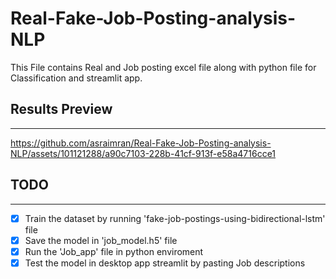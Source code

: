 # Real-Fake-Job-Posting-analysis-NLP
This File contains Real and Job posting excel file along with python file for Classification and streamlit app.

## Results Preview ##
***


https://github.com/asraimran/Real-Fake-Job-Posting-analysis-NLP/assets/101121288/a90c7103-228b-41cf-913f-e58a4716cce1



## TODO ##
***

- [x] Train the dataset by running 'fake-job-postings-using-bidirectional-lstm' file
- [x] Save the model in 'job_model.h5' file
- [x] Run the 'Job_app' file in python enviroment
- [x] Test the model in desktop app streamlit by pasting Job descriptions
